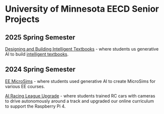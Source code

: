 # University of Minnesota EECD Senior Projects

## 2025 Spring Semester

[Designing and Building Intelligent Textbooks](./intelligent-textbooks-proposal.md) - where students us generative AI to build [intelligent textbooks](./glossary.md#intelligent-textbook).

## 2024 Spring Semester

[EE MicroSims](https://kenn0727.github.io/ee-microsims/) - where students used generative AI to create MicroSims for various EE courses.

[AI Racing League Upgrade](https://www.coderdojotc.org/ai-racing-league/umn-curriculum/background/foundations-of-ai/) - where students trained RC cars with cameras to drive autonomously around a track and upgraded our online curriculum to support the Raspberry Pi 4.